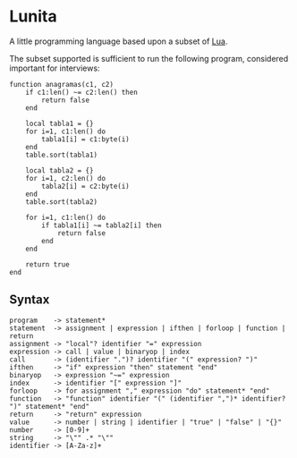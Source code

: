 # Lunita

A little programming language based upon a subset of [Lua](https://lua.org/).

The subset supported is sufficient to run the following program, considered
important for interviews:

    function anagramas(c1, c2)
        if c1:len() ~= c2:len() then
            return false
        end

        local tabla1 = {}
        for i=1, c1:len() do
            tabla1[i] = c1:byte(i)
        end
        table.sort(tabla1)

        local tabla2 = {}
        for i=1, c2:len() do
            tabla2[i] = c2:byte(i)
        end
        table.sort(tabla2)

        for i=1, c1:len() do
            if tabla1[i] ~= tabla2[i] then
                return false
            end
        end

        return true
    end

## Syntax

    program    -> statement*
    statement  -> assignment | expression | ifthen | forloop | function | return
    assignment -> "local"? identifier "=" expression
    expression -> call | value | binaryop | index
    call       -> (identifier ".")? identifier "(" expression? ")"
    ifthen     -> "if" expression "then" statement "end"
    binaryop   -> expression "~=" expression
    index      -> identifier "[" expression "]"
    forloop    -> for assignment "," expression "do" statement* "end"
    function   -> "function" identifier "(" (identifier ",")* identifier? ")" statement* "end"
    return     -> "return" expression
    value      -> number | string | identifier | "true" | "false" | "{}"
    number     -> [0-9]+
    string     -> "\"" .* "\""
    identifier -> [A-Za-z]+
